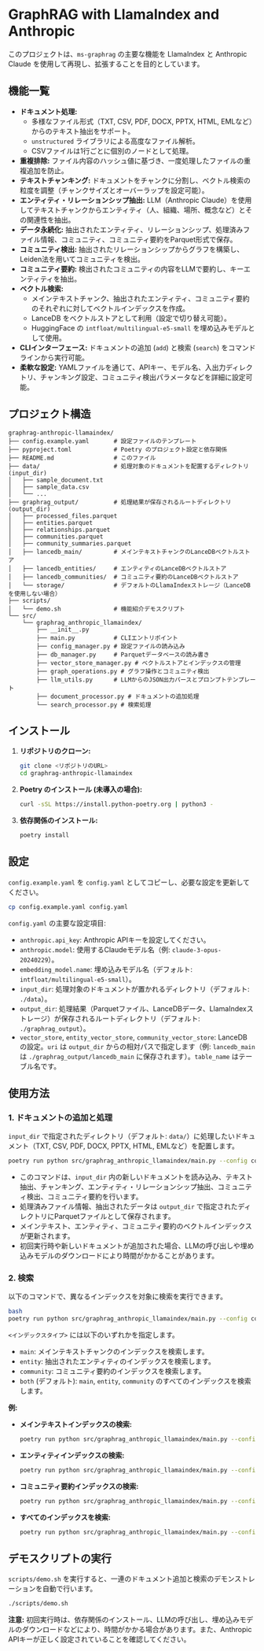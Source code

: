 # GraphRAG with LlamaIndex and Anthropic

このプロジェクトは、`ms-graphrag` の主要な機能を LlamaIndex と Anthropic Claude を使用して再現し、拡張することを目的としています。

## 機能一覧

*   **ドキュメント処理:**
    *   多様なファイル形式（TXT, CSV, PDF, DOCX, PPTX, HTML, EMLなど）からのテキスト抽出をサポート。
    *   `unstructured` ライブラリによる高度なファイル解析。
    *   CSVファイルは1行ごとに個別のノードとして処理。
*   **重複排除:** ファイル内容のハッシュ値に基づき、一度処理したファイルの重複追加を防止。
*   **テキストチャンキング:** ドキュメントをチャンクに分割し、ベクトル検索の粒度を調整（チャンクサイズとオーバーラップを設定可能）。
*   **エンティティ・リレーションシップ抽出:** LLM（Anthropic Claude）を使用してテキストチャンクからエンティティ（人、組織、場所、概念など）とその関連性を抽出。
*   **データ永続化:** 抽出されたエンティティ、リレーションシップ、処理済みファイル情報、コミュニティ、コミュニティ要約をParquet形式で保存。
*   **コミュニティ検出:** 抽出されたリレーションシップからグラフを構築し、Leiden法を用いてコミュニティを検出。
*   **コミュニティ要約:** 検出されたコミュニティの内容をLLMで要約し、キーエンティティを抽出。
*   **ベクトル検索:**
    *   メインテキストチャンク、抽出されたエンティティ、コミュニティ要約のそれぞれに対してベクトルインデックスを作成。
    *   LanceDB をベクトルストアとして利用（設定で切り替え可能）。
    *   HuggingFace の `intfloat/multilingual-e5-small` を埋め込みモデルとして使用。
*   **CLIインターフェース:** ドキュメントの追加 (`add`) と検索 (`search`) をコマンドラインから実行可能。
*   **柔軟な設定:** YAMLファイルを通じて、APIキー、モデル名、入出力ディレクトリ、チャンキング設定、コミュニティ検出パラメータなどを詳細に設定可能。

## プロジェクト構造

```
graphrag-anthropic-llamaindex/
├── config.example.yaml       # 設定ファイルのテンプレート
├── pyproject.toml            # Poetry のプロジェクト設定と依存関係
├── README.md                 # このファイル
├── data/                     # 処理対象のドキュメントを配置するディレクトリ (input_dir)
│   ├── sample_document.txt
│   ├── sample_data.csv
│   └── ...
├── graphrag_output/          # 処理結果が保存されるルートディレクトリ (output_dir)
│   ├── processed_files.parquet
│   ├── entities.parquet
│   ├── relationships.parquet
│   ├── communities.parquet
│   ├── community_summaries.parquet
│   ├── lancedb_main/         # メインテキストチャンクのLanceDBベクトルストア
│   ├── lancedb_entities/     # エンティティのLanceDBベクトルストア
│   ├── lancedb_communities/  # コミュニティ要約のLanceDBベクトルストア
│   └── storage/              # デフォルトのLlamaIndexストレージ（LanceDBを使用しない場合）
├── scripts/
│   └── demo.sh               # 機能紹介デモスクリプト
└── src/
    └── graphrag_anthropic_llamaindex/
        ├── __init__.py
        ├── main.py           # CLIエントリポイント
        ├── config_manager.py # 設定ファイルの読み込み
        ├── db_manager.py     # Parquetデータベースの読み書き
        ├── vector_store_manager.py # ベクトルストアとインデックスの管理
        ├── graph_operations.py # グラフ操作とコミュニティ検出
        ├── llm_utils.py      # LLMからのJSON出力パースとプロンプトテンプレート
        ├── document_processor.py # ドキュメントの追加処理
        └── search_processor.py # 検索処理
```

## インストール

1.  **リポジトリのクローン:**
    ```bash
    git clone <リポジトリのURL>
    cd graphrag-anthropic-llamaindex
    ```

2.  **Poetry のインストール (未導入の場合):**
    ```bash
    curl -sSL https://install.python-poetry.org | python3 -
    ```

3.  **依存関係のインストール:**
    ```bash
    poetry install
    ```

## 設定

`config.example.yaml` を `config.yaml` としてコピーし、必要な設定を更新してください。

```bash
cp config.example.yaml config.yaml
```

`config.yaml` の主要な設定項目:

*   `anthropic.api_key`: Anthropic APIキーを設定してください。
*   `anthropic.model`: 使用するClaudeモデル名（例: `claude-3-opus-20240229`）。
*   `embedding_model.name`: 埋め込みモデル名（デフォルト: `intfloat/multilingual-e5-small`）。
*   `input_dir`: 処理対象のドキュメントが置かれるディレクトリ（デフォルト: `./data`）。
*   `output_dir`: 処理結果（Parquetファイル、LanceDBデータ、LlamaIndexストレージ）が保存されるルートディレクトリ（デフォルト: `./graphrag_output`）。
*   `vector_store`, `entity_vector_store`, `community_vector_store`: LanceDB の設定。`uri` は `output_dir` からの相対パスで指定します（例: `lancedb_main` は `./graphrag_output/lancedb_main` に保存されます）。`table_name` はテーブル名です。

## 使用方法

### 1. ドキュメントの追加と処理

`input_dir` で指定されたディレクトリ（デフォルト: `data/`）に処理したいドキュメント（TXT, CSV, PDF, DOCX, PPTX, HTML, EMLなど）を配置します。

```bash
poetry run python src/graphrag_anthropic_llamaindex/main.py --config config.yaml add
```

*   このコマンドは、`input_dir` 内の新しいドキュメントを読み込み、テキスト抽出、チャンキング、エンティティ・リレーションシップ抽出、コミュニティ検出、コミュニティ要約を行います。
*   処理済みファイル情報、抽出されたデータは `output_dir` で指定されたディレクトリにParquetファイルとして保存されます。
*   メインテキスト、エンティティ、コミュニティ要約のベクトルインデックスが更新されます。
*   初回実行時や新しいドキュメントが追加された場合、LLMの呼び出しや埋め込みモデルのダウンロードにより時間がかかることがあります。

### 2. 検索

以下のコマンドで、異なるインデックスを対象に検索を実行できます。

```bash
bash
poetry run python src/graphrag_anthropic_llamaindex/main.py --config config.yaml search "あなたのクエリ" --target-index <インデックスタイプ>
```

`<インデックスタイプ>` には以下のいずれかを指定します。

*   `main`: メインテキストチャンクのインデックスを検索します。
*   `entity`: 抽出されたエンティティのインデックスを検索します。
*   `community`: コミュニティ要約のインデックスを検索します。
*   `both` (デフォルト): `main`, `entity`, `community` のすべてのインデックスを検索します。

**例:**

*   **メインテキストインデックスの検索:**
    ```bash
    poetry run python src/graphrag_anthropic_llamaindex/main.py --config config.yaml search "AIの最新動向について教えてください"
    ```
*   **エンティティインデックスの検索:**
    ```bash
    poetry run python src/graphrag_anthropic_llamaindex/main.py --config config.yaml search "Acme CorpのCEOは誰ですか？" --target-index entity
    ```
*   **コミュニティ要約インデックスの検索:**
    ```bash
    poetry run python src/graphrag_anthropic_llamaindex/main.py --config config.yaml search "サステナブルテクノロジーに関するコミュニティはありますか？" --target-index community
    ```
*   **すべてのインデックスを検索:**
    ```bash
    poetry run python src/graphrag_anthropic_llamaindex/main.py --config config.yaml search "気候変動に関する主要な研究機関は？"
    ```

## デモスクリプトの実行

`scripts/demo.sh` を実行すると、一連のドキュメント追加と検索のデモンストレーションを自動で行います。

```bash
./scripts/demo.sh
```

**注意:** 初回実行時は、依存関係のインストール、LLMの呼び出し、埋め込みモデルのダウンロードなどにより、時間がかかる場合があります。また、Anthropic APIキーが正しく設定されていることを確認してください。

